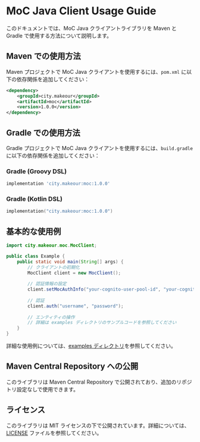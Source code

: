# MoC Java Client Usage Guide

このドキュメントでは、MoC Java クライアントライブラリを Maven と Gradle で使用する方法について説明します。

## Maven での使用方法

Maven プロジェクトで MoC Java クライアントを使用するには、`pom.xml` に以下の依存関係を追加してください：

```xml
<dependency>
    <groupId>city.makeour</groupId>
    <artifactId>moc</artifactId>
    <version>1.0.0</version>
</dependency>
```

## Gradle での使用方法

Gradle プロジェクトで MoC Java クライアントを使用するには、`build.gradle` に以下の依存関係を追加してください：

### Gradle (Groovy DSL)

```groovy
implementation 'city.makeour:moc:1.0.0'
```

### Gradle (Kotlin DSL)

```kotlin
implementation("city.makeour:moc:1.0.0")
```

## 基本的な使用例

```java
import city.makeour.moc.MocClient;

public class Example {
    public static void main(String[] args) {
        // クライアントの初期化
        MocClient client = new MocClient();
        
        // 認証情報の設定
        client.setMocAuthInfo("your-cognito-user-pool-id", "your-cognito-client-id");
        
        // 認証
        client.auth("username", "password");
        
        // エンティティの操作
        // 詳細は examples ディレクトリのサンプルコードを参照してください
    }
}
```

詳細な使用例については、[examples ディレクトリ](./src/main/java/city/makeour/moc/examples/)を参照してください。

## Maven Central Repository への公開

このライブラリは Maven Central Repository で公開されており、追加のリポジトリ設定なしで使用できます。

## ライセンス

このライブラリは MIT ライセンスの下で公開されています。詳細については、[LICENSE](./LICENSE) ファイルを参照してください。
